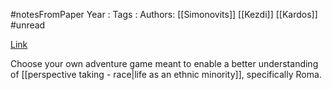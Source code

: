 #notesFromPaper
Year   :
Tags   :
Authors: [[Simonovits]] [[Kezdi]] [[Kardos]]
#unread

[Link](https://www.cambridge.org/core/journals/american-political-science-review/article/seeing-the-world-through-the-others-eye-an-online-intervention-reducing-ethnic-prejudice/5E8284531716D392A0BCC99BB49B76A3)

Choose your own adventure game meant to enable a better understanding of [[perspective taking - race|life as an ethnic minority]], specifically Roma.
